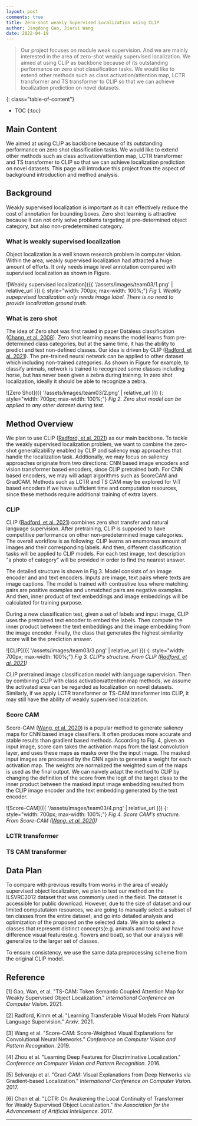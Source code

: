 ```yaml
---
layout: post
comments: true
title: Zero-shot weakly Supervised Localization using CLIP
author: Jingdong Gao, Jiarui Wang
date: 2022-04-19
---
```



> Our project focuses on module weak supervision. And we are mainly interested in the area of zero-shot weakly supervised localization. We aimed at using CLIP as backbone because of its outstanding performance on zero shot classification tasks. We would like to extend other methods such as class activation/attention map, LCTR transformer and TS transformer to CLIP so that we can achieve localization prediction on novel datasets.
 
<!--more-->
{: class="table-of-content"}
* TOC
{:toc}

## Main Content
We aimed at using CLIP as backbone because of its outstanding performance on zero shot classification tasks. We would like to extend other methods such as class activation/attention map, LCTR transformer and TS transformer to CLIP so that we can achieve localization prediction on novel datasets. This page will introduce this project from the aspect of background introduction and method analysis. 

## Background 

Weakly supervised localization is important as it can effectively reduce the cost of annotation for bounding boxes. Zero shot learning is attractive because it can not only solve problems targeting at pre-determined object category, but also non-predetermined category. 

### What is weakly supervised localization 

Object localization is a well known research problem in computer vision. Within the area, weakly supervised localization had attracted a huge amount of efforts. It only needs image level annotation compared with supervised localization as shown in Figure. 

![Weakly supervised localization]({{ '/assets/images/team03/1.png' | relative_url }})
{: style="width: 700px; max-width: 100%;"}
*Fig 1. Weakly supeprvised localization only needs image label. There is no need to provide localization ground truth.*


### What is zero shot
The idea of Zero shot was first rasied in paper Dataless classification ([Chang, et al. 2008](http://www.cv-foundation.org/openaccess/content_cvpr_2016/papers/He_Deep_Residual_Learning_CVPR_2016_paper.pdf)). Zero shot learning means the model learns from pre-determined class categories, but at the same time, it has the ability to predict and test non-defined classes. Our idea is driven by CLIP ([Radford, et al. 2021](https://arxiv.org/pdf/2103.00020.pdf)). The pre-trained neural network can be applied to other dataset which including non-trained categories. As shown in Figure for example, to classify animals, network is trained to recognized some classes including horse, but has never been given a zebra during training. In zero shot localization, ideally it should be able to recognize a zebra.

![Zero Shot]({{ '/assets/images/team03/2.png' | relative_url }})
{: style="width: 700px; max-width: 100%;"}
*Fig 2. Zero shot model can be applied to any other dataset during test.*


## Method Overview
We plan to use CLIP ([Radford, et al. 2021](https://arxiv.org/pdf/2103.00020.pdf)) as our main backbone. To tackle the weakly supervised localization problem, we want to combine the zero-shot generalizability enabled by CLIP and saliency map approaches that handle the localization task. Addtionally, we may focus on saliency approaches originate from two directions: CNN based image encoders and vision transformer based encoders, since CLIP pretrained both. For CNN based encoders, we may will adapt algorithms such as ScoreCAM and GradCAM. Methods such as LCTR and TS CAM may be explored for ViT based encoders if we have sufficient time and computation resources, since these methods require additional training of extra layers.

### CLIP

CLIP ([Radford, et al. 2021](https://arxiv.org/pdf/2103.00020.pdf)) combines zero shot transfer and natural language supervision. After pretraining, CLIP is supposed to have competitive performance on other non-predetermined image categories. The overall workflow is as following: CLIP learns an enumorous amount of images and their corresponding labels. And then, different classification tasks will be applied to CLIP models. For each test image, text description "a photo of category" will be provided in order to find the nearest answer. 

The detailed structure is shown in Fig.3. Model consists of an image encoder and and text encoders. Inputs are image, text pairs where texts are image captions. The model is trained with contrastive loss where matching pairs are positive examples and unmatched pairs are negative examples. And then, inner product of text embeddings and image embeddings will be calculated for training purpose.

During a new classification test, given a set of labels and input image, CLIP uses the pretrained text encoder to embed the labels. Then compute the inner product between the text embeddings and the image embedding from the image encoder. Finally, the class that generates the highest similarity score will be the prediction answer. 



![CLIP]({{ '/assets/images/team03/3.png' | relative_url }})
{: style="width: 700px; max-width: 100%;"}
*Fig 3. CLIP's structure. From CLIP ([Radford, et al. 2021](https://arxiv.org/pdf/2103.00020.pdf))*



CLIP pretrained image classification model with language supervision. Then by combining CLIP with class activation/attention map methods, we assume the activated area can be regarded as localization on novel datasets. Similarly, if we apply LCTR transformer or TS-CAM transformer into CLIP, it may still have the ability of weakly supervised localization.


### Score CAM

Score-CAM ([Wang, et al. 2020](https://arxiv.org/pdf/1910.01279.pdf)) is a popular method to generate saliency maps for CNN based image classifiers. It often produces more accurate and stable results than gradient based methods. According to Fig. 4, given an input image, score cam takes the activation maps from the last convolution layer, and uses these maps as masks over the the input image. The masked input images are processed by the CNN again to generate a weight for each activation map. The weights are normalized the weighted sum of the maps is used as the final output. We can naively adapt the method to CLIP by changing the definition of the score from the logit of the target class to the inner product between the masked input image embedding resulted from the CLIP image encoder and the text embedding generated by the text encoder. 


![Score-CAM]({{ '/assets/images/team03/4.png' | relative_url }})
{: style="width: 700px; max-width: 100%;"}
*Fig 4. Score CAM's structure. From Score-CAM ([Wang, et al. 2020](https://arxiv.org/pdf/1910.01279.pdf))*
### LCTR transformer

### TS CAM transformer




## Data Plan
To compare with previous results from  works in the area of weakly supervised object localization, we plan to test our method on the ILSVRC2012 dataset that was commonly used in the field. The dataset is accessible for public download. However, due to the size of dataset and our limited compututaion resources, we are going to manually select a subset of ten classes from the entire dataset, and go into detailed analysis and optimization of the proposed on the selected data. We aim to select a classes that represent distinct concepts(e.g. animals and tools) and have difference visual features(e.g. flowers and boat), so that our analysis will generalize to the larger set of classes.

To ensure consistency, we use the same data preprocessing scheme from the original CLIP model. 

## Reference
[1] Gao, Wan, et al. "TS-CAM: Token Semantic Coupled Attention Map for Weakly Supervised Object Localization." *International Conference on Computer Vision*. 2021.

[2] Radford, Kimm et al. "Learning Transferable Visual Models From Natural Language Supervision." *Arxiv*. 2021.

[3] Wang et al. "Score-CAM: Score-Weighted Visual Explanations for Convolutional Neural Networks." *Conference on Computer Vision and Pattern Recognition*. 2019.

[4] Zhou et al. "Learning Deep Features for Discriminative Localization." *Conference on Computer Vision and Pattern Recognition*. 2016.

[5] Selvaraju et al. "Grad-CAM: Visual Explanations from Deep Networks via Gradient-based Localization." *International Conference on Computer Vision*. 2017.

[6] Chen et al. "LCTR: On Awakening the Local Continuity of Transformer for Weakly Supervised Object Localization." *the Association for the Advancement of Artificial Intelligence*. 2017.

---

